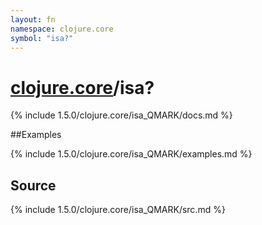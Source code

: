 ```yaml
---
layout: fn
namespace: clojure.core
symbol: "isa?"
---
```


# [clojure.core](../)/isa?

{% include 1.5.0/clojure.core/isa_QMARK/docs.md %}

##Examples

{% include 1.5.0/clojure.core/isa_QMARK/examples.md %}
## Source
{% include 1.5.0/clojure.core/isa_QMARK/src.md %}


